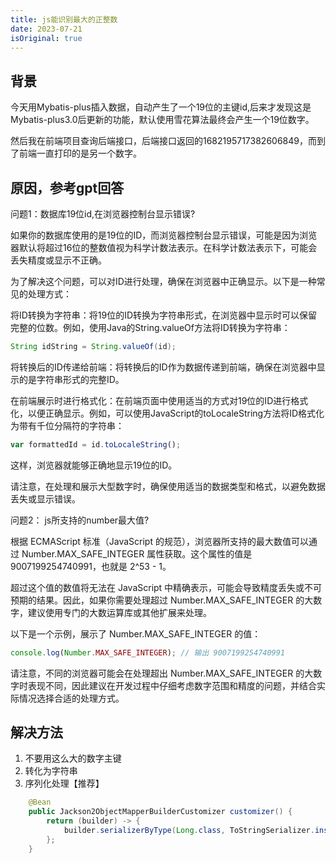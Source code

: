 ```yaml
---
title: js能识别最大的正整数
date: 2023-07-21
isOriginal: true
---
```


## 背景

今天用Mybatis-plus插入数据，自动产生了一个19位的主键id,后来才发现这是Mybatis-plus3.0后更新的功能，默认使用雪花算法最终会产生一个19位数字。

然后我在前端项目查询后端接口，后端接口返回的1682195717382606849，而到了前端一直打印的是另一个数字。

## 原因，参考gpt回答

问题1：数据库19位id,在浏览器控制台显示错误?

如果你的数据库使用的是19位的ID，而浏览器控制台显示错误，可能是因为浏览器默认将超过16位的整数值视为科学计数法表示。在科学计数法表示下，可能会丢失精度或显示不正确。

为了解决这个问题，可以对ID进行处理，确保在浏览器中正确显示。以下是一种常见的处理方式：

将ID转换为字符串：将19位的ID转换为字符串形式，在浏览器中显示时可以保留完整的位数。例如，使用Java的String.valueOf方法将ID转换为字符串：

```java
String idString = String.valueOf(id);
```

将转换后的ID传递给前端：将转换后的ID作为数据传递到前端，确保在浏览器中显示的是字符串形式的完整ID。

在前端展示时进行格式化：在前端页面中使用适当的方式对19位的ID进行格式化，以便正确显示。例如，可以使用JavaScript的toLocaleString方法将ID格式化为带有千位分隔符的字符串：

```javascript
var formattedId = id.toLocaleString();
```

这样，浏览器就能够正确地显示19位的ID。

请注意，在处理和展示大型数字时，确保使用适当的数据类型和格式，以避免数据丢失或显示错误。

问题2： js所支持的number最大值?

根据 ECMAScript 标准（JavaScript 的规范），浏览器所支持的最大数值可以通过 Number.MAX_SAFE_INTEGER 属性获取。这个属性的值是 9007199254740991，也就是 2^53 - 1。

超过这个值的数值将无法在 JavaScript 中精确表示，可能会导致精度丢失或不可预期的结果。因此，如果你需要处理超过 Number.MAX_SAFE_INTEGER 的大数字，建议使用专门的大数运算库或其他扩展来处理。

以下是一个示例，展示了 Number.MAX_SAFE_INTEGER 的值：

```javascript
console.log(Number.MAX_SAFE_INTEGER); // 输出 9007199254740991
```

请注意，不同的浏览器可能会在处理超出 Number.MAX_SAFE_INTEGER 的大数字时表现不同，因此建议在开发过程中仔细考虑数字范围和精度的问题，并结合实际情况选择合适的处理方式。


## 解决方法

1. 不要用这么大的数字主键
2. 转化为字符串
3. 序列化处理【推荐】

```java
    @Bean
    public Jackson2ObjectMapperBuilderCustomizer customizer() {
        return (builder) -> {
            builder.serializerByType(Long.class, ToStringSerializer.instance);
        };
    }
```

